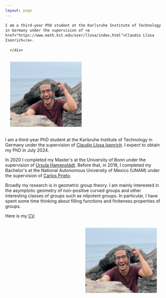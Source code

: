 ```yaml
---
layout: page  
---
```

<div class="container">
  <div class="row">
  <div id="content" class="">
    
    I am a third-year PhD student at the Karlsruhe Institute of Technology in Germany under the supervision of <a href="https://www.math.kit.edu/user/llosa/index.html">Claudio Llosa Isenrich</a>.
    
      </div>
<div id="image" class=""> 
<img width="230" height="210" style="margin:16px;" src="f6ee6879-272f-43c2-82c9-09abacb6e5eb.jpeg">
    </div>
  </div>
</div>

I am a third-year PhD student at the Karlsruhe Institute of Technology in Germany under the supervision of [Claudio Llosa Isenrich](https://www.math.kit.edu/user/llosa/index.html). I expect to obtain my PhD in July 2024. 

In 2020 I completed my Master's at the University of Bonn under the supervision of [Ursula Hamenstädt](https://www.math.uni-bonn.de/people/ursula/). Before that, in 2018, I completed my Bachelor's at the National Autonomous University of Mexico (UNAM) under the supervision of [Carlos Prieto](https://paginas.matem.unam.mx/cprieto/).

Broadly my research is in geometric group theory. I am mainly interested in the asymptotic geometry of non-positive curved groups and other interesting classes of groups such as nilpotent groups. In particular, I have spent some time thinking about filling functions and finiteness properties of groups.

Here is my <a href="CV_JeronimoGarcia-Mejia.pdf">CV</a>.

<img align="right" width="230" height="210" style="margin:16px;" src="f6ee6879-272f-43c2-82c9-09abacb6e5eb.jpeg">

 

